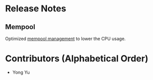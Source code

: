 # Release Notes

## Mempool

Optimized [mempool
management](https://github.com/lightningnetwork/lnd/pull/7681) to lower the CPU
usage.

# Contributors (Alphabetical Order)
* Yong Yu
